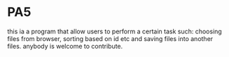 # PA5
this ia a program that allow users to perform a certain task such:
choosing files from browser, sorting based on id etc and saving files into another files. anybody is welcome to contribute. 

